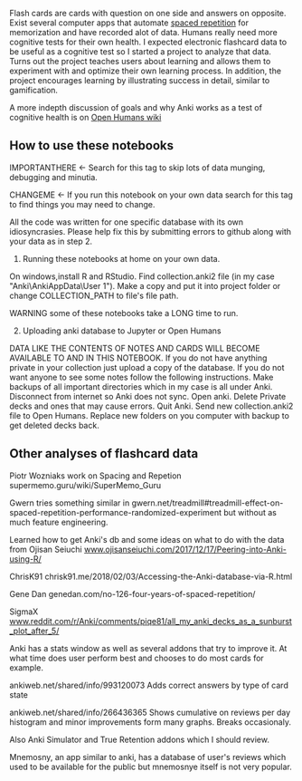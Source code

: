 Flash cards are cards with question on one side and answers on opposite. Exist several computer apps that automate [spaced repetition]( www.gwern.net/Spaced-repetition) for memorization and have recorded alot of data. Humans really need more cognitive tests for their own health. I expected electronic flashcard data to be useful as a cognitive test so I started a project to analyze that data. Turns out the project teaches users about learning and allows them to experiment with and optimize their own learning process. In addition, the project encourages learning by illustrating success in detail, similar to gamification. 

A more indepth discussion of goals and why Anki works as a test of cognitive health is on [Open Humans wiki](wiki.openhumans.org/wiki/Flash_Cards_as_Cognitive_Test.)
 

## How to use these notebooks 
IMPORTANTHERE \<- Search for this tag to skip lots of data munging,
debugging and minutia.

CHANGEME \<- If you run this notebook on your own data search for this
tag to find things you may need to change.

All the code was written for one specific database with its own idiosyncrasies. Please help fix this by submitting errors to github along with your data as in step 2. 

1. Running these notebooks at home on your own data. 

On windows,install R and RStudio. Find collection.anki2 file (in my case "Anki\AnkiAppData\User 1"). Make a copy and put it into project folder or change COLLECTION_PATH to file's file path.

WARNING some of these notebooks take a LONG time to run. 

2. Uploading anki database to Jupyter or Open Humans

DATA LIKE THE CONTENTS OF NOTES AND CARDS WILL BECOME AVAILABLE TO AND IN THIS NOTEBOOK. If you do not have anything private in your collection just upload a copy of the database. If you do not want anyone to see some notes follow the following instructions. Make backups of all important directories which in my case is all under Anki. Disconnect from internet so Anki does not sync. Open anki. Delete Private decks and ones that may cause errors. Quit Anki. Send new collection.anki2 file to Open Humans. Replace new folders on you computer with backup to get deleted decks back.

## Other analyses of flashcard data 

Piotr Wozniaks work on Spacing and Repetion supermemo.guru/wiki/SuperMemo_Guru

Gwern tries something similar in gwern.net/treadmill#treadmill-effect-on-spaced-repetition-performance-randomized-experiment but without as much feature engineering. 

Learned how to get Anki's db and some ideas on what to do with the data from Ojisan Seiuchi
www.ojisanseiuchi.com/2017/12/17/Peering-into-Anki-using-R/

ChrisK91 chrisk91.me/2018/02/03/Accessing-the-Anki-database-via-R.html

Gene Dan genedan.com/no-126-four-years-of-spaced-repetition/

SigmaX www.reddit.com/r/Anki/comments/piqe81/all_my_anki_decks_as_a_sunburst_plot_after_5/

Anki has a stats window as well as several addons that try to improve
it. At what time does user perform best and chooses to do most cards for example.

ankiweb.net/shared/info/993120073 Adds correct answers by type
of card state

ankiweb.net/shared/info/266436365 Shows cumulative on reviews
per day histogram and minor improvements form many graphs. Breaks
occasionaly.

Also Anki Simulator and True Retention addons which I should review.

Mnemosny, an app similar to anki, has a database of user's reviews
which used to be available for the public but mnemosnye itself is not very popular.
